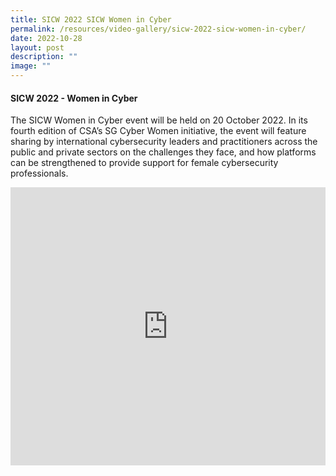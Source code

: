 ```yaml
---
title: SICW 2022 SICW Women in Cyber
permalink: /resources/video-gallery/sicw-2022-sicw-women-in-cyber/
date: 2022-10-28
layout: post
description: ""
image: ""
---
```

#### **SICW 2022 - Women in Cyber**

The SICW Women in Cyber event will be held on 20 October 2022. In its fourth edition of CSA’s SG Cyber Women initiative, the event will feature sharing by international cybersecurity leaders and practitioners across the public and private sectors on the challenges they face, and how platforms can be strengthened to provide support for female cybersecurity professionals.

<iframe allowfullscreen="" allow="accelerometer; autoplay; clipboard-write; encrypted-media; gyroscope; picture-in-picture; web-share" frameborder="0" title="YouTube video player" src="https://www.youtube.com/embed/mj_sWTc7dog" width="100%" height="445"></iframe>